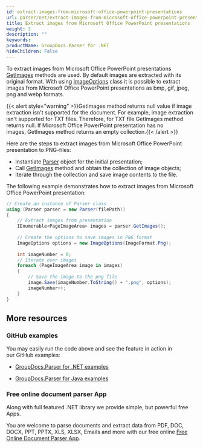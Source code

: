 ```yaml
---
id: extract-images-from-microsoft-office-powerpoint-presentations
url: parser/net/extract-images-from-microsoft-office-powerpoint-presentations
title: Extract images from Microsoft Office PowerPoint presentations
weight: 3
description: ""
keywords: 
productName: GroupDocs.Parser for .NET
hideChildren: False
---
```

To extract images from Microsoft Office PowerPoint presentations [GetImages](https://apireference.groupdocs.com/net/parser/groupdocs.parser/parser/methods/getimages) methods are used. By default images are extracted with its original format. With using [ImageOptions](https://apireference.groupdocs.com/net/parser/groupdocs.parser.options/imageoptions) class it is possible to extract images from Microsoft Office PowerPoint presentations as bmp, gif, jpeg, png and webp formats.

{{< alert style="warning" >}}GetImages method returns null value if image extraction isn't supported for the document. For example, image extraction isn't supported for TXT files. Therefore, for TXT file GetImages method returns null. If Microsoft Office PowerPoint presentation has no images, GetImages method returns an empty collection.{{< /alert >}}

Here are the steps to extract images from Microsoft Office PowerPoint presentation to PNG-files:

*   Instantiate [Parser](https://apireference.groupdocs.com/net/parser/groupdocs.parser/parser) object for the initial presentation;
*   Call [GetImages](https://apireference.groupdocs.com/net/parser/groupdocs.parser/parser/methods/getimages) method and obtain the collection of image objects;
*   Iterate through the collection and save image contents to the file.

The following example demonstrates how to extract images from Microsoft Office PowerPoint presentation:

```csharp
// Create an instance of Parser class
using (Parser parser = new Parser(filePath))
{
    // Extract images from presentation
    IEnumerable<PageImageArea> images = parser.GetImages();
  
    // Create the options to save images in PNG format
    ImageOptions options = new ImageOptions(ImageFormat.Png);
  
    int imageNumber = 0;
    // Iterate over images
    foreach (PageImageArea image in images)
    {
        // Save the image to the png file
        image.Save(imageNumber.ToString() + ".png", options);
        imageNumber++;
    }
}


```

## More resources

### GitHub examples

You may easily run the code above and see the feature in action in our GitHub examples:

*   [GroupDocs.Parser for .NET examples](https://github.com/groupdocs-parser/GroupDocs.Parser-for-.NET)
    
*   [GroupDocs.Parser for Java examples](https://github.com/groupdocs-parser/GroupDocs.Parser-for-Java)
    

### Free online document parser App

Along with full featured .NET library we provide simple, but powerful free Apps.

You are welcome to parse documents and extract data from PDF, DOC, DOCX, PPT, PPTX, XLS, XLSX, Emails and more with our free online [Free Online Document Parser App](https://products.groupdocs.app/parser).
